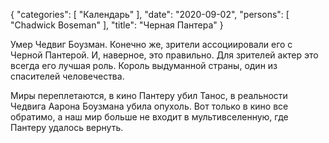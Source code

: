 {
   "categories": [
      "Календарь"
   ],
   "date": "2020-09-02",
   "persons": [
      "Chadwick Boseman"
   ],
   "title": "Черная Пантера"
}

Умер Чедвиг Боузман. Конечно же, зрители ассоциировали его с Черной Пантерой. И, наверное, это правильно. Для зрителей актер это всегда его лучшая роль. Король выдуманной страны, один из спасителей человечества.

Миры переплетаются, в кино Пантеру убил Танос, в реальности Чедвига Аарона Боузмана убила опухоль. Вот только в кино все обратимо, а наш мир больше не входит в мультивселенную, где Пантеру удалось вернуть.
